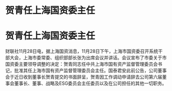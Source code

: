 # 贺青任上海国资委主任

# 贺青任上海国资委主任

财联社11月28日电，据上海国资消息，11月28日下午，上海市国资委召开系统干部大会，上海市委常委、组织部部长张为出席会议并讲话。会议宣布了市委关于市国资委主要领导调整的决定：贺青同志任中共上海市国有资产监督管理委员会书记，批准其任上海市国有资产监督管理委员会主任。国泰君安此前公告，公司董事会于近日收到董事长贺青提交的书面辞呈，贺青因工作调动申请辞去公司第六届董事会董事长、董事、战略及ESG委员会主任委员以及在公司担任的其他一切职务。

